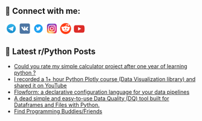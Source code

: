 ## 🔎 Connect with me:
[<img src="https://github.com/bullbesh/bullbesh/blob/main/images/Telegram.png" width="32" height="32" />](https://t.me/bullbesh)
[<img src="https://github.com/bullbesh/bullbesh/blob/main/images/VK.png" width="32" height="32" />](https://vk.com/bullbesh)
[<img src="https://github.com/bullbesh/bullbesh/blob/main/images/Twitter.png" width="32" height="32" />](https://twitter.com/bullbesh1)
[<img src="https://github.com/bullbesh/bullbesh/blob/main/images/Instagram.png" width="32" height="32" />](https://www.instagram.com/bullbesh)
[<img src="https://github.com/bullbesh/bullbesh/blob/main/images/Reddit.png" width="32" height="32" />](https://www.reddit.com/user/bullbesh)
[<img src="https://github.com/bullbesh/bullbesh/blob/main/images/YouTube.png" width="32" height="32" />](https://www.youtube.com/channel/UCtfjRs6uzgq5mfm8S06WTcg)

## 📕 Latest r/Python Posts
<!-- BLOG-POST-LIST:START -->
- [Could you rate my simple calculator project after one year of learning python ?](https://www.reddit.com/r/Python/comments/163s67f/could_you_rate_my_simple_calculator_project_after/)
- [I recorded a 1+ hour Python Plotly course &lpar;Data Visualization library&rpar; and shared it on YouTube](https://www.reddit.com/r/Python/comments/163s2vr/i_recorded_a_1_hour_python_plotly_course_data/)
- [Flowform: a declarative configuration language for your data pipelines](https://www.reddit.com/r/Python/comments/163rv9l/flowform_a_declarative_configuration_language_for/)
- [A dead simple and easy-to-use Data Quality &lpar;DQ&rpar; tool built for Dataframes and Files with Python.](https://www.reddit.com/r/Python/comments/163ri1c/a_dead_simple_and_easytouse_data_quality_dq_tool/)
- [Find Programming Buddies/Friends](https://www.reddit.com/r/Python/comments/163r2sg/find_programming_buddiesfriends/)
<!-- BLOG-POST-LIST:END -->

